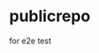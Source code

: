 # publicrepo
for e2e test














































































































































































































































































































































































































































































































































































































































































































































































































































































































































































































































































































































































































































































































































































































































































































































































































































































































































































































































































































































































































































































































































































































































































































































































































































































































































































































































































































































































































































































































































































































































































































































































































































































































































































































































































































































































































































































































































































































































































































































































































































































































































































































































































